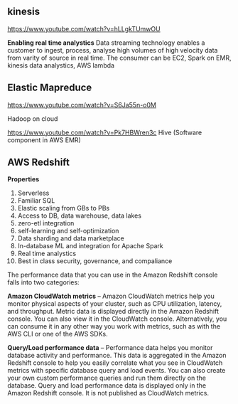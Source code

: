 ## kinesis

https://www.youtube.com/watch?v=hLLgkTUmwOU

**Enabling real time analystics**
Data streaming technology enables a customer to ingest, process, analyse high volumes of high velocity data
from varity of source in real time.
The consumer can be EC2, Spark on EMR, kinesis data analystics, AWS lambda


## Elastic Mapreduce

https://www.youtube.com/watch?v=S6Ja55n-o0M

Hadoop on cloud

https://www.youtube.com/watch?v=Pk7HBWren3c
Hive (Software component in AWS EMR)

## AWS Redshift

**Properties**
1. Serverless
2. Familiar SQL
3. Elastic scaling from GBs to PBs
4. Access to DB, data warehouse, data lakes
5. zero-etl integration
6. self-learning and self-optimization
7. Data sharding and data marketplace
8. In-database ML and integration for Apache Spark
9. Real time analystics
10. Best in class security, governance, and compaliance

The performance data that you can use in the Amazon Redshift console falls into two categories:

**Amazon CloudWatch metrics** – Amazon CloudWatch metrics help you monitor physical aspects of your cluster, such as CPU 
utilization, latency, and throughput. Metric data is displayed directly in the Amazon Redshift console. You can also view it 
in the CloudWatch console. Alternatively, you can consume it in any other way you work with metrics, such as with the AWS 
CLI or one of the AWS SDKs.

**Query/Load performance data** – Performance data helps you monitor database activity and performance. This data is 
aggregated in the Amazon Redshift console to help you easily correlate what you see in CloudWatch metrics with specific 
database query and load events. You can also create your own custom performance queries and run them directly on the 
database. Query and load performance data is displayed only in the Amazon Redshift console. It is not published as 
CloudWatch metrics.











